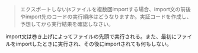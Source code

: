 > エクスポートしないjsファイルを複数回importする場合、import文の前後やimport先のコードの実行順序はどうなりますか。実証コードを作成し、予想してから実行結果を確認しなさい。

import文は巻き上げによってファイルの先頭で実行される。また、最初にファイルをimportしたときに実行され、その後にimportされても何もしない。